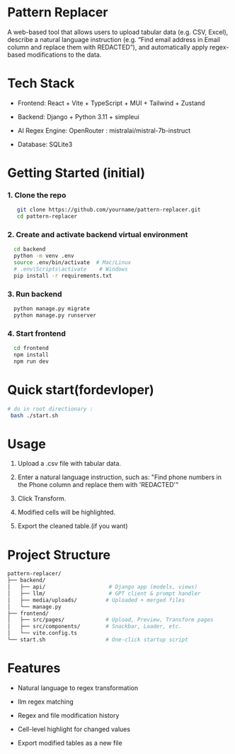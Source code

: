 # Pattern Replacer
A web-based tool that allows users to upload tabular data (e.g. CSV, Excel), describe a natural language instruction (e.g. “Find email address in Email column and replace them with REDACTED”), and automatically apply regex-based modifications to the data.

# Tech Stack
- Frontend: React + Vite + TypeScript + MUI + Tailwind + Zustand

- Backend: Django + Python 3.11 + simpleui

- AI Regex Engine: OpenRouter : mistralai/mistral-7b-instruct

- Database: SQLite3 

# Getting Started (initial)
### 1. Clone the repo

```bash
   git clone https://github.com/yourname/pattern-replacer.git
   cd pattern-replacer
```


### 2. Create and activate backend virtual environment
   
```bash
  cd backend
  python -m venv .env
  source .env/bin/activate  # Mac/Linux
  # .env\Scripts\activate    # Windows
  pip install -r requirements.txt

```


###  3. Run backend

```bash
  python manage.py migrate
  python manage.py runserver
```
### 4. Start frontend

```bash
  cd frontend
  npm install
  npm run dev
```
# Quick start(fordevloper)

```bash
# do in root directionary :
 bash ./start.sh
```
#  Usage

1. Upload a .csv file with tabular data.

2. Enter a natural language instruction, such as: "Find phone numbers in the Phone column and replace them with 'REDACTED'"

3. Click Transform.

4. Modified cells will be highlighted.

5. Export the cleaned table.(if you want)

# Project Structure
```bash
pattern-replacer/
├── backend/
│   ├── api/                    # Django app (models, views)
│   ├── llm/                    # GPT client & prompt handler
│   ├── media/uploads/         # Uploaded + merged files
│   └── manage.py
├── frontend/
│   ├── src/pages/             # Upload, Preview, Transform pages
│   ├── src/components/        # Snackbar, Loader, etc.
│   └── vite.config.ts
└── start.sh                   # One-click startup script
```

# Features

- Natural language to regex transformation

- llm  regex matching

- Regex and file modification history

- Cell-level highlight for changed values

- Export modified tables as a new file


